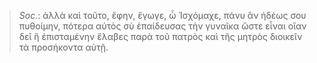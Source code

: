

>  *Soc.*: ἀλλὰ καὶ τοῦτο, ἔφην, ἔγωγε, ὦ Ἰσχόμαχε, πάνυ ἂν ἡδέως σου πυθοίμην, πότερα αὐτὸς σὺ ἐπαίδευσας τὴν γυναῖκα ὥστε εἶναι οἵαν δεῖ ἢ ἐπισταμένην ἔλαβες παρὰ τοῦ πατρὸς καὶ τῆς μητρὸς διοικεῖν τὰ προσήκοντα αὐτῇ.